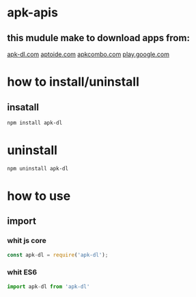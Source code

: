 # apk-apis
## this mudule make to download apps from:
 [apk-dl.com](apk-dl.com)
 [aptoide.com](aptoide.com)
 [apkcombo.com](apkcombo.com)
 [play.google.com](play.google.com)

# how to install/uninstall

## insatall
```sh
npm install apk-dl
```

# uninstall
```sh
npm uninstall apk-dl
```
# how to use

## import
### whit js core
```js
const apk-dl = require('apk-dl');
```

### whit ES6 
```js
import apk-dl from 'apk-dl'
```
